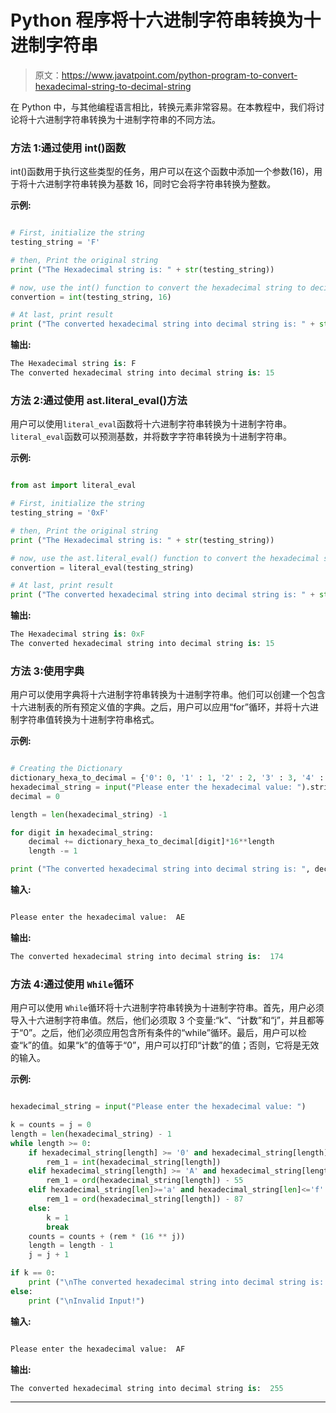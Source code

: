 # Python 程序将十六进制字符串转换为十进制字符串

> 原文：<https://www.javatpoint.com/python-program-to-convert-hexadecimal-string-to-decimal-string>

在 Python 中，与其他编程语言相比，转换元素非常容易。在本教程中，我们将讨论将十六进制字符串转换为十进制字符串的不同方法。

### 方法 1:通过使用 int()函数

int()函数用于执行这些类型的任务，用户可以在这个函数中添加一个参数(16)，用于将十六进制字符串转换为基数 16，同时它会将字符串转换为整数。

**示例:**

```py

# First, initialize the string 
testing_string = 'F'

# then, Print the original string 
print ("The Hexadecimal string is: " + str(testing_string))

# now, use the int() function to convert the hexadecimal string to decimal string
convertion = int(testing_string, 16)

# At last, print result
print ("The converted hexadecimal string into decimal string is: " + str(convertion))

```

**输出:**

```py
The Hexadecimal string is: F
The converted hexadecimal string into decimal string is: 15

```

### 方法 2:通过使用 ast.literal_eval()方法

用户可以使用`literal_eval`函数将十六进制字符串转换为十进制字符串。`literal_eval`函数可以预测基数，并将数字字符串转换为十进制字符串。

**示例:**

```py

from ast import literal_eval

# First, initialize the string 
testing_string = '0xF'

# then, Print the original string 
print ("The Hexadecimal string is: " + str(testing_string))

# now, use the ast.literal_eval() function to convert the hexadecimal string to decimal string
convertion = literal_eval(testing_string)

# At last, print result
print ("The converted hexadecimal string into decimal string is: " + str(convertion))

```

**输出:**

```py
The Hexadecimal string is: 0xF
The converted hexadecimal string into decimal string is: 15

```

### 方法 3:使用字典

用户可以使用字典将十六进制字符串转换为十进制字符串。他们可以创建一个包含十六进制表的所有预定义值的字典。之后，用户可以应用“for”循环，并将十六进制字符串值转换为十进制字符串格式。

**示例:**

```py

# Creating the Dictionary
dictionary_hexa_to_decimal = {'0': 0, '1' : 1, '2' : 2, '3' : 3, '4' : 4, '5' : 5, '6' : 6, '7' : 7, '8' : 8, '9' : 9, 'A' : 10 , 'B' : 11, 'C' : 12, 'D' : 13, 'E' : 14, 'F' : 15}
hexadecimal_string = input("Please enter the hexadecimal value: ").strip().upper()
decimal = 0

length = len(hexadecimal_string) -1

for digit in hexadecimal_string:
    decimal += dictionary_hexa_to_decimal[digit]*16**length
    length -= 1

print ("The converted hexadecimal string into decimal string is: ", decimal)

```

**输入:**

```py

Please enter the hexadecimal value:  AE

```

**输出:**

```py
The converted hexadecimal string into decimal string is:  174

```

### 方法 4:通过使用 `While`循环

用户可以使用 `While`循环将十六进制字符串转换为十进制字符串。首先，用户必须导入十六进制字符串值。然后，他们必须取 3 个变量:“k”、“计数”和“j”，并且都等于“0”。之后，他们必须应用包含所有条件的“while”循环。最后，用户可以检查“k”的值。如果“k”的值等于“0”，用户可以打印“计数”的值；否则，它将是无效的输入。

**示例:**

```py

hexadecimal_string = input("Please enter the hexadecimal value: ")

k = counts = j = 0
length = len(hexadecimal_string) - 1
while length >= 0:
    if hexadecimal_string[length] >= '0' and hexadecimal_string[length] <= '9':
        rem_1 = int(hexadecimal_string[length])
    elif hexadecimal_string[length] >= 'A' and hexadecimal_string[length] <= 'F':
        rem_1 = ord(hexadecimal_string[length]) - 55
    elif hexadecimal_string[len]>='a' and hexadecimal_string[len]<='f':
        rem_1 = ord(hexadecimal_string[length]) - 87
    else:
        k = 1
        break
    counts = counts + (rem * (16 ** j))
    length = length - 1
    j = j + 1

if k == 0:
    print ("\nThe converted hexadecimal string into decimal string is: ", counts)
else:
    print ("\nInvalid Input!")

```

**输入:**

```py

Please enter the hexadecimal value:  AF

```

**输出:**

```py
The converted hexadecimal string into decimal string is:  255

```

* * *